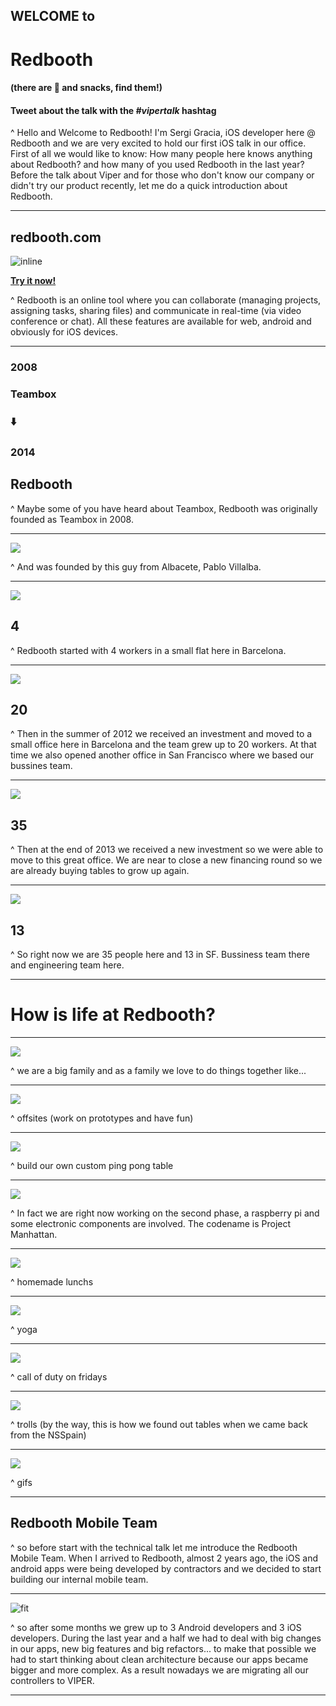 ## WELCOME to

# Redbooth

#### __(there are :beer: and snacks, find them!)__

#### Tweet about the talk with the _#vipertalk_ hashtag

^ Hello and Welcome to Redbooth! I'm Sergi Gracia, iOS developer here @ Redbooth and we are very excited to hold our first iOS talk in our office.
First of all we would like to know: How many people here knows anything about Redbooth? and how many of you used Redbooth in the last year?
Before the talk about Viper and for those who don't know our company or didn't try our product recently, let me do a quick introduction about Redbooth.

---

## redbooth.com

![inline](assets/product.png)

[__Try it now!__](http://redbooth.com)

^ Redbooth is an online tool where you can collaborate (managing projects, assigning tasks, sharing files) and communicate in real-time (via video conference or chat). All these features are available for web, android and obviously for iOS devices.

---

### 2008
### Teambox
### :arrow_down:
### 2014
## Redbooth


^ Maybe some of you have heard about Teambox, Redbooth was originally founded as Teambox in 2008.

---

![](assets/pablo.jpg)

^ And was founded by this guy from Albacete, Pablo Villalba.

---

![](assets/officeold.jpg)

## 4

^ Redbooth started with 4 workers in a small flat here in Barcelona.

---

![](assets/officebcn2.png)

## 20

^ Then in the summer of 2012 we received an investment and moved to a small office here in Barcelona and the team grew up to 20 workers. At that time we also opened another office in San Francisco where we based our bussines team.

---

![](assets/officebcn.jpg)

## 35

^ Then at the end of 2013 we received a new investment so we were able to move to this great office. We are near to close a new financing round so we are already buying tables to grow up again.

---

![](assets/officesf.png)

## 13

^ So right now we are 35 people here and 13 in SF. Bussiness team there and engineering team here.

---

# How is life at Redbooth?

---

![](assets/allteam.jpg)

^ we are a big family and as a family we love to do things together like...

---

![](assets/offsite.JPG)

^ offsites (work on prototypes and have fun)

---

![](assets/pingpong.JPG)

^ build our own custom ping pong table

---

![](assets/pingpong2.jpg)

^ In fact we are right now working on the second phase, a raspberry pi and some electronic components are involved. The codename is Project Manhattan.

---

![](assets/lunch.JPG)

^ homemade lunchs

---

![](assets/yoga.jpg)

^ yoga

---

![](assets/callofduty2.jpg)

^ call of duty on fridays

---

![](assets/troll.jpg)

^ trolls (by the way, this is how we found out tables when we came back from the NSSpain)

---

![](assets/gif.gif)

^ gifs

---

## Redbooth Mobile Team

^ so before start with the technical talk let me introduce the Redbooth Mobile Team. When I arrived to Redbooth, almost 2 years ago, the iOS and android apps were being developed by contractors and we decided to start building our internal mobile team.

---

![fit](assets/mobileteam.png)

^ so after some months we grew up to 3 Android developers and 3 iOS developers. During the last year and a half we had to deal with big changes in our apps, new big features and big refactors... to make that possible we had to start thinking about clean architecture because our apps became bigger and more complex. As a result nowadays we are migrating all our controllers to VIPER.

---
